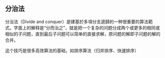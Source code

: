 
## 分治法 
分治法（Divide and conquer）是建基於多項分支遞歸的一种很重要的算法範式。字面上的解释是“分而治之”，就是把一个复杂的问题分成两个或更多的相同或相似的子问题，直到最后子问题可以简单的直接求解，原问题的解即子问题的解的合并。

这个技巧是很多高效算法的基础，如排序算法（归并排序、快速排序）
